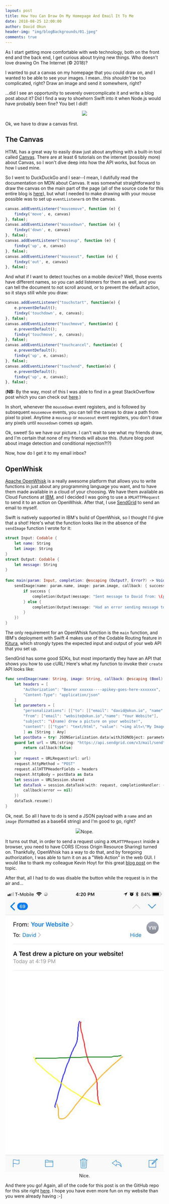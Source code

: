 ```yaml
---
layout: post
title: How You Can Draw On My Homepage And Email It To Me
date: 2018-08-25 12:00:00
author: David Okun
header-img: "img/blogBackgrounds/01.jpeg"
comments: true
---
```


As I start getting more comfortable with web technology, both on the front end and the back end, I get curious about trying new things. Who doesn't love drawing On The Internet (© 2018)?

I wanted to put a canvas on my homepage that you could draw on, and I wanted to be able to see your images. I mean...this *shouldn't* be too complicated, right? Draw an image and send it somewhere, right?

...did I see an opportunity to severely overcomplicate it and write a blog post about it? Did I find a way to shoehorn Swift into it when Node.js would have probably been fine? You bet I did!!

<p align="center">
    <img src="https://media.giphy.com/media/l2JdXrDsG0DiTxXK8/giphy.gif"/>
</p>

Ok, we have to draw a canvas first.

## The Canvas

HTML has a great way to easily draw just about anything with a built-in tool called [Canvas](https://developer.mozilla.org/en-US/docs/Web/API/Canvas_API). There are at least 6 tutorials on the internet (possibly more) about Canvas, so I won't dive deep into how the API works, but focus on how I used mine.

So I went to DuckDuckGo and I sear--I mean, I dutifully read the documentation on MDN about Canvas. It was somewhat straightforward to draw the canvas on the main part of the page (all of the source code for this entire blog is [here](https://github.com/dokun1/dokun1.github.io)), but what I needed to make drawing with your mouse possible was to set up `eventListener`s on the canvas.

```javascript
canvas.addEventListener("mousemove", function (e) {
    findxy('move', e, canvas)
}, false);
canvas.addEventListener("mousedown", function (e) {
    findxy('down', e, canvas)
}, false);
canvas.addEventListener("mouseup", function (e) {
    findxy('up', e, canvas)
}, false);
canvas.addEventListener("mouseout", function (e) {
    findxy('out', e, canvas)
}, false);
```

And what if I want to detect touches on a mobile device? Well, those events have different names, so you can add listeners for them as well, and you can tell the document to not scroll around, or to prevent the default action, so it stays still while you draw:

```javascript
canvas.addEventListener("touchstart", function(e) {
    e.preventDefault();
    findxy('touchdown', e, canvas);
}, false);
canvas.addEventListener("touchmove", function(e) {
    e.preventDefault();
    findxy('touchmove', e, canvas);
}, false);
canvas.addEventListener("touchcancel", function(e) {
    e.preventDefault();
    findxy('up', e, canvas);
}, false);
canvas.addEventListener("touchend", function(e) {
    e.preventDefault();
    findxy('up', e, canvas);
}, false);
```

(**NB:** By the way, most of this I was able to find in a great StackOverflow post which you can check out [here](https://stackoverflow.com/questions/2368784/draw-on-html5-canvas-using-a-mouse).)

In short, whenever the `mousedown` event registers, and is followed by subsequent `mousemove` events, you can tell the canvas to draw a path from pixel to pixel. Anytime a `mouseup` or `mouseout` event registers, you don't draw any pixels until `mousedown` comes up again.

Ok, sweet! So we have our picture. I can't wait to see what my friends draw, and I'm certain that none of my friends will abuse this. (future blog post about image detection and conditional rejection?!?)

Now, how do I get it to my email inbox?

## OpenWhisk

[Apache OpenWhisk](https://openwhisk.apache.org) is a really awesome platform that allows you to write functions in just about any programming language you want, and to have them made available in a cloud of your choosing. We have them available as Cloud Functions at [IBM](https://console.bluemix.net/openwhisk/), and I decided I was going to use a `XMLHTTPRequest` to send it to an action on OpenWhisk. After that, I use [SendGrid](https://sendgrid.com) to send an email to myself.

Swift is natively supported in IBM's build of OpenWhisk, so I thought I'd give that a shot! Here's what the function looks like in the absence of the `sendImage` function I wrote for it:

```swift
struct Input: Codable {
    let name: String
    let image: String
}
struct Output: Codable {
    let message: String
}

func main(param: Input, completion: @escaping (Output?, Error?) -> Void) -> Void {
    sendImage(name: param.name, image: param.image, callback: { success in
        if success {
            completion(Output(message: "Sent message to David from: \(param.name)"), nil)
        } else {
            completion(Output(message: "Had an error sending message to David from: \(param.name)"), nil)
        }
    })
}
```

The only requirement for an OpenWhisk function is the `main` function, and IBM's deployment with Swift 4 makes use of the Codable Routing feature in [Kitura](https://kitura.io), which strongly types the expected input and output of your web API that you set up.

SendGrid has some good SDKs, but most importantly they have an API that shows you how to use cURL! Here's what my function to invoke their `create` API looks like:

```swift
func sendImage(name: String, image: String, callback: @escaping (Bool) -> Void) {
    let headers = [
        "Authorization": "Bearer xxxxxx----apikey-goes-here-xxxxxxx",
        "Content-Type": "application/json"
    ]
    let parameters = [
        "personalizations": [["to": [["email": "david@okun.io", "name": "David Okun"]]]],
        "from": ["email": "website@okun.io","name": "Your Website"],
        "subject": "\(name) drew a picture on your website!",
        "content": [["type": "text/html", "value": "<img alt=\"My Image\" src=\"\(image)\"/>"]]
        ] as [String : Any]
    let postData = try! JSONSerialization.data(withJSONObject: parameters, options: [])
    guard let url = URL(string: "https://api.sendgrid.com/v3/mail/send") else {
        return callback(false)
    }
    var request = URLRequest(url: url)
    request.httpMethod = "POST"
    request.allHTTPHeaderFields = headers
    request.httpBody = postData as Data
    let session = URLSession.shared
    let dataTask = session.dataTask(with: request, completionHandler: { (data, response, error) -> Void in
        callback(error == nil)
    })
    dataTask.resume()
}
```

Ok, neat. So all I have to do is send a JSON payload with a `name` and an `image` (formatted as a base64 string) and I'm good to go, right?

<p align="center">
    <img src="https://media.giphy.com/media/3o6Mb43PiNTQS5WgLu/giphy.gif"/>Nope.
</p>

It turns out that, in order to send a request using a `XMLHTTPRequest` inside a browser, you need to have CORS (Cross Origin Resource Sharing) turned on. Thankfully, OpenWhisk has a way to do that, and by foregoing authorization, I was able to turn it on as a "Web Action" in the web GUI. I would like to thank my colleague Kevin Hoyt for this great [blog post](https://www.kevinhoyt.com/2017/06/15/async-openwhisk-web-action-with-cors/) on the topic.

After that, all I had to do was disable the button while the request is in the air and...

<p align="center">
    <img src="/img/2018-08-25/openWhiskResult.jpg"/>Nice.
</p>

And there you go! Again, all of the code for this post is on the GitHub repo for this site right [here](https://github.com/dokun1/dokun1.github.io). I hope you have even more fun on my website than you were already having :-]